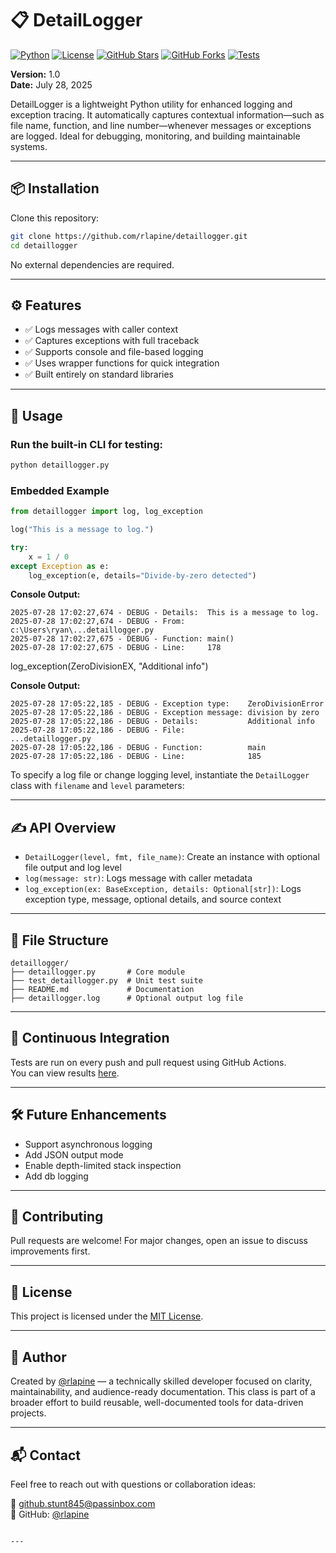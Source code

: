 # 📋 DetailLogger

[![Python](https://img.shields.io/badge/python-3.10%2B-blue)](https://www.python.org/downloads/)
[![License](https://img.shields.io/badge/license-MIT-green)](LICENSE)
[![GitHub Stars](https://img.shields.io/github/stars/rlapine/detaillogger?style=social)](https://github.com/rlapine/detaillogger/stargazers)
[![GitHub Forks](https://img.shields.io/github/forks/rlapine/detaillogger?style=social)](https://github.com/rlapine/detaillogger/network/members)
[![Tests](https://github.com/rlapine/detaillogger/actions/workflows/python-tests.yml/badge.svg)](https://github.com/rlapine/detaillogger/actions)

**Version:** 1.0  
**Date:** July 28, 2025

DetailLogger is a lightweight Python utility for enhanced logging and exception tracing. It automatically captures contextual information—such as file name, function, and line number—whenever messages or exceptions are logged. Ideal for debugging, monitoring, and building maintainable systems.

---

## 📦 Installation

Clone this repository:

```bash
git clone https://github.com/rlapine/detaillogger.git
cd detaillogger
```

No external dependencies are required.

---

## ⚙️ Features

- ✅ Logs messages with caller context  
- ✅ Captures exceptions with full traceback  
- ✅ Supports console and file-based logging  
- ✅ Uses wrapper functions for quick integration  
- ✅ Built entirely on standard libraries

---

## 🧪 Usage

### Run the built-in CLI for testing:

```bash
python detaillogger.py
```

### Embedded Example

```python
from detaillogger import log, log_exception

log("This is a message to log.")

try:
    x = 1 / 0
except Exception as e:
    log_exception(e, details="Divide-by-zero detected")
```

**Console Output:**

```
2025-07-28 17:02:27,674 - DEBUG - Details:  This is a message to log.
2025-07-28 17:02:27,674 - DEBUG - From:     c:\Users\ryan\...detaillogger.py
2025-07-28 17:02:27,675 - DEBUG - Function: main()
2025-07-28 17:02:27,675 - DEBUG - Line:     178
```

log_exception(ZeroDivisionEX, "Additional info")

**Console Output:**

```
2025-07-28 17:05:22,185 - DEBUG - Exception type:    ZeroDivisionError
2025-07-28 17:05:22,186 - DEBUG - Exception message: division by zero
2025-07-28 17:05:22,186 - DEBUG - Details:           Additional info
2025-07-28 17:05:22,186 - DEBUG - File:              ...detaillogger.py
2025-07-28 17:05:22,186 - DEBUG - Function:          main
2025-07-28 17:05:22,186 - DEBUG - Line:              185
```

To specify a log file or change logging level, instantiate the `DetailLogger` class with `filename` and `level` parameters:

---

## ✍️ API Overview

- `DetailLogger(level, fmt, file_name)`: Create an instance with optional file output and log level  
- `log(message: str)`: Logs message with caller metadata  
- `log_exception(ex: BaseException, details: Optional[str])`: Logs exception type, message, optional details, and source context

---

## 🧱 File Structure

```
detaillogger/
├── detaillogger.py       # Core module
├── test_detaillogger.py  # Unit test suite
├── README.md             # Documentation
├── detaillogger.log      # Optional output log file
```

---

## 🚦 Continuous Integration

Tests are run on every push and pull request using GitHub Actions.  
You can view results [here](https://github.com/rlapine/detaillogger/actions).

---

## 🛠️ Future Enhancements

- Support asynchronous logging  
- Add JSON output mode  
- Enable depth-limited stack inspection
- Add db logging

---

## 🤝 Contributing

Pull requests are welcome! For major changes, open an issue to discuss improvements first.

---

## 📄 License

This project is licensed under the [MIT License](LICENSE).

---

## 👤 Author

Created by [@rlapine](https://github.com/rlapine) — a technically skilled developer focused on clarity, maintainability, and audience-ready documentation. This class is part of a broader effort to build reusable, well-documented tools for data-driven projects.

---

## 📬 Contact

Feel free to reach out with questions or collaboration ideas:

📧 github.stunt845@passinbox.com  
🔗 GitHub: [@rlapine](https://github.com/rlapine)
```

---


